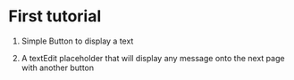 # First tutorial

1. Simple Button to display a text

2. A textEdit placeholder that will display any message onto the next page with another button
